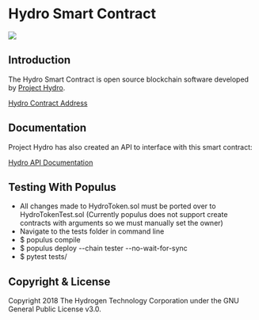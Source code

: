 # Hydro Smart Contract
<img src="https://www.hydrogenplatform.com/images/logo_hydro.png">

## Introduction
<p>The Hydro Smart Contract is open source blockchain software developed by <a href="http://www.projecthydro.com">Project Hydro</a>.</p>
<p><a href="https://etherscan.io/token/0xebbdf302c940c6bfd49c6b165f457fdb324649bc" target="_blank">Hydro Contract Address</a></p></p>

## Documentation
<p>Project Hydro has also created an API to interface with this smart contract:

<a href="https://www.hydrogenplatform.com/docs/hydro/v1/">Hydro API Documentation</a>

## Testing With Populus
- All changes made to HydroToken.sol must be ported over to HydroTokenTest.sol (Currently populus does not support create contracts with arguments so we must manually set the owner)
- Navigate to the tests folder in command line
- $ populus compile
- $ populus deploy --chain tester --no-wait-for-sync
- $ pytest tests/

## Copyright & License
Copyright 2018 The Hydrogen Technology Corporation under the GNU General Public License v3.0.
